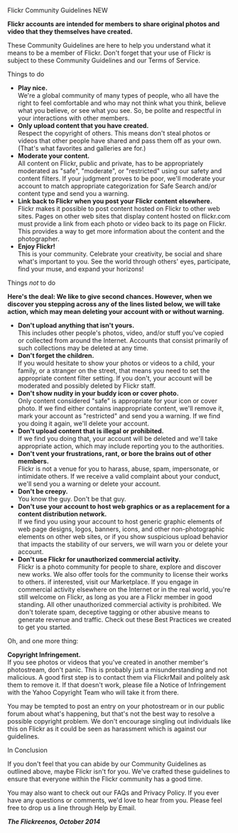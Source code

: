 Flickr Community Guidelines NEW

**Flickr accounts are intended for members to share original photos and video that they themselves have created.**

These Community Guidelines are here to help you understand what it means to be a member of Flickr. Don't forget that your use of Flickr is subject to these Community Guidelines and our Terms of Service.

Things to do

*   **Play nice.**  
    We're a global community of many types of people, who all have the right to feel comfortable and who may not think what you think, believe what you believe, or see what you see. So, be polite and respectful in your interactions with other members.
*   **Only upload content that you have created.**  
    Respect the copyright of others. This means don't steal photos or videos that other people have shared and pass them off as your own. (That's what favorites and galleries are for.)
*   **Moderate your content.**  
    All content on Flickr, public and private, has to be appropriately moderated as "safe", "moderate", or "restricted" using our safety and content filters. If your judgment proves to be poor, we'll moderate your account to match appropriate categorization for Safe Search and/or content type and send you a warning.
*   **Link back to Flickr when you post your Flickr content elsewhere.**  
    Flickr makes it possible to post content hosted on Flickr to other web sites. Pages on other web sites that display content hosted on flickr.com must provide a link from each photo or video back to its page on Flickr. This provides a way to get more information about the content and the photographer.
*   **Enjoy Flickr!**  
    This is your community. Celebrate your creativity, be social and share what's important to you. See the world through others' eyes, participate, find your muse, and expand your horizons!

Things _not_ to do

**Here's the deal: We like to give second chances. However, when we discover you stepping across any of the lines listed below, we will take action, which may mean deleting your account with or without warning.**

*   **Don't upload anything that isn't yours.**  
    This includes other people's photos, video, and/or stuff you've copied or collected from around the Internet. Accounts that consist primarily of such collections may be deleted at any time.
*   **Don't forget the children.**  
    If you would hesitate to show your photos or videos to a child, your family, or a stranger on the street, that means you need to set the appropriate content filter setting. If you don't, your account will be moderated and possibly deleted by Flickr staff.
*   **Don't show nudity in your buddy icon or cover photo.**  
    Only content considered "safe" is appropriate for your icon or cover photo. If we find either contains inappropriate content, we'll remove it, mark your account as "restricted" and send you a warning. If we find you doing it again, we'll delete your account.
*   **Don't upload content that is illegal or prohibited.**  
    If we find you doing that, your account will be deleted and we'll take appropriate action, which may include reporting you to the authorities.
*   **Don't vent your frustrations, rant, or bore the brains out of other members.**  
    Flickr is not a venue for you to harass, abuse, spam, impersonate, or intimidate others. If we receive a valid complaint about your conduct, we'll send you a warning or delete your account.
*   **Don't be creepy.**  
    You know the guy. Don't be that guy.
*   **Don't use your account to host web graphics or as a replacement for a content distribution network.**  
    If we find you using your account to host generic graphic elements of web page designs, logos, banners, icons, and other non-photographic elements on other web sites, or if you show suspicious upload behavior that impacts the stability of our servers, we will warn you or delete your account.
*   **Don't use Flickr for unauthorized commercial activity.**  
    Flickr is a photo community for people to share, explore and discover new works. We also offer tools for the community to license their works to others. if interested, visit our Marketplace. If you engage in commercial activity elsewhere on the Internet or in the real world, you're still welcome on Flickr, as long as you are a Flickr member in good standing. All other unauthorized commercial activity is prohibited. We don't tolerate spam, deceptive tagging or other abusive means to generate revenue and traffic. Check out these Best Practices we created to get you started.

Oh, and one more thing:

**Copyright Infringement.**  
If you see photos or videos that you've created in another member's photostream, don't panic. This is probably just a misunderstanding and not malicious. A good first step is to contact them via FlickrMail and politely ask them to remove it. If that doesn't work, please file a Notice of Infringement with the Yahoo Copyright Team who will take it from there.

You may be tempted to post an entry on your photostream or in our public forum about what's happening, but that's not the best way to resolve a possible copyright problem. We don't encourage singling out individuals like this on Flickr as it could be seen as harassment which is against our guidelines.

In Conclusion

If you don't feel that you can abide by our Community Guidelines as outlined above, maybe Flickr isn't for you. We've crafted these guidelines to ensure that everyone within the Flickr community has a good time.

You may also want to check out our FAQs and Privacy Policy. If you ever have any questions or comments, we'd love to hear from you. Please feel free to drop us a line through Help by Email.

**_The Flickreenos, October 2014_**
